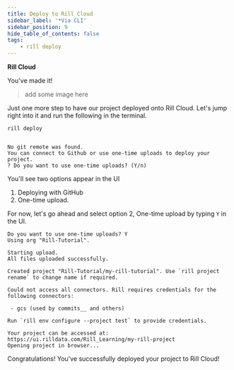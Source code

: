 ```yaml
---
title: Deploy to Rill Cloud
sidebar_label: '*Via CLI'
sidebar_position: 9
hide_table_of_contents: false
tags:
    - rill deploy
---
```


**Rill Cloud**

You've made it! 
>add some image here

Just one more step to have our project deployed onto Rill Cloud. Let's jump right into it and run the following in the terminal.

```
rill deploy


No git remote was found.
You can connect to Github or use one-time uploads to deploy your project.
? Do you want to use one-time uploads? (Y/n) 
```

You'll see two options appear in the UI

1. Deploying with GitHub
2. One-time upload.

For now, let's go ahead and select option 2, One-time upload by typing `Y` in the UI.

```
Do you want to use one-time uploads? Y
Using org "Rill-Tutorial".

Starting upload.
All files uploaded successfully.

Created project "Rill-Tutorial/my-rill-tutorial". Use `rill project rename` to change name if required.

Could not access all connectors. Rill requires credentials for the following connectors:

 - gcs (used by commits__ and others)

Run `rill env configure --project test` to provide credentials.

Your project can be accessed at: https://ui.rilldata.com/Rill_Learning/my-rill-project
Opening project in browser...
```

Congratulations! You've successfully deployed your project to Rill Cloud!
